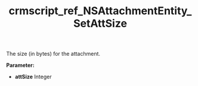 ﻿---
title: crmscript_ref_NSAttachmentEntity_SetAttSize
description: NSAttachmentEntity.SetAttSize(Integer attSize)
intellisense: NSAttachmentEntity.SetAttSize
keywords: NSAttachmentEntity, GetAttSize
so.topic: reference
---

The size (in bytes) for the attachment.

**Parameter:** 
 - **attSize** Integer

